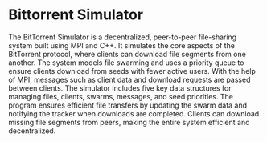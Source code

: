 # Bittorrent Simulator
The BitTorrent Simulator is a decentralized, peer-to-peer file-sharing system built using MPI and C++. It simulates the core aspects of the BitTorrent protocol, where clients can download file segments from one another. The system models file swarming and uses a priority queue to ensure clients download from seeds with fewer active users. With the help of MPI, messages such as client data and download requests are passed between clients. The simulator includes five key data structures for managing files, clients, swarms, messages, and seed priorities. The program ensures efficient file transfers by updating the swarm data and notifying the tracker when downloads are completed. Clients can download missing file segments from peers, making the entire system efficient and decentralized.
